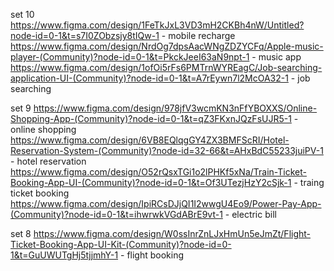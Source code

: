 set 10
https://www.figma.com/design/1FeTkJxL3VD3mH2CKBh4nW/Untitled?node-id=0-1&t=s7I0ZObzsjy8tIQw-1 - mobile recharge
https://www.figma.com/design/NrdOg7dpsAacWNgZDZYCFq/Apple-music-player-(Community)?node-id=0-1&t=PkckJeeI63aN9npt-1 - music app
https://www.figma.com/design/1ofOi5rFs6PMTrnWYREagC/Job-searching-application-UI-(Community)?node-id=0-1&t=A7rEywn7l2McOA32-1 - job searching

set 9
https://www.figma.com/design/978jfV3wcmKN3nFfYBOXXS/Online-Shopping-App-(Community)?node-id=0-1&t=qZ3FKxnJQzFsUJR5-1 - online shopping
https://www.figma.com/design/6VB8EQlqgGY4ZX3BMFScRI/Hotel-Reservation-System-(Community)?node-id=32-66&t=AHxBdC55233juiPV-1 - hotel reservation
https://www.figma.com/design/O52rQsxTGi1o2lPHKf5xNa/Train-Ticket-Booking-App-UI-(Community)?node-id=0-1&t=Of3UTezjHzY2cSjk-1 - traing ticket booking
https://www.figma.com/design/IpiRCsDJjQI1I2wwgU4Eo9/Power-Pay-App-(Community)?node-id=0-1&t=ihwrwkVGdABrE9vt-1 - electric bill

set 8 
https://www.figma.com/design/W0ssInrZnLJxHmUn5eJmZt/Flight-Ticket-Booking-App-UI-Kit-(Community)?node-id=0-1&t=GuUWUTgHj5tjjmhY-1 - flight booking
